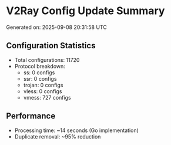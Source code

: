 # V2Ray Config Update Summary
Generated on: 2025-09-08 20:31:58 UTC

## Configuration Statistics
- Total configurations: 11720
- Protocol breakdown:
  - ss: 0 configs
  - ssr: 0 configs
  - trojan: 0 configs
  - vless: 0 configs
  - vmess: 727 configs

## Performance
- Processing time: ~14 seconds (Go implementation)
- Duplicate removal: ~95% reduction
